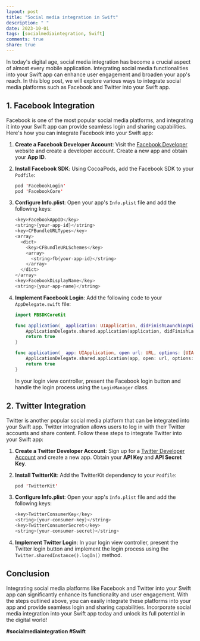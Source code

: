 ```yaml
---
layout: post
title: "Social media integration in Swift"
description: " "
date: 2023-10-01
tags: [socialmediaintegration, Swift]
comments: true
share: true
---
```


In today's digital age, social media integration has become a crucial aspect of almost every mobile application. Integrating social media functionalities into your Swift app can enhance user engagement and broaden your app's reach. In this blog post, we will explore various ways to integrate social media platforms such as Facebook and Twitter into your Swift app.

## 1. Facebook Integration

Facebook is one of the most popular social media platforms, and integrating it into your Swift app can provide seamless login and sharing capabilities. Here's how you can integrate Facebook into your Swift app:

1. **Create a Facebook Developer Account**: Visit the [Facebook Developer](https://developers.facebook.com/) website and create a developer account. Create a new app and obtain your **App ID**.

2. **Install Facebook SDK**: Using CocoaPods, add the Facebook SDK to your `Podfile`:

   ```swift
   pod 'FacebookLogin'
   pod 'FacebookCore'
   ```

3. **Configure Info.plist**: Open your app's `Info.plist` file and add the following keys:

   ```swift
   <key>FacebookAppID</key>
   <string>{your-app-id}</string>
   <key>CFBundleURLTypes</key>
   <array>
     <dict>
       <key>CFBundleURLSchemes</key>
       <array>
         <string>fb{your-app-id}</string>
       </array>
     </dict>
   </array>
   <key>FacebookDisplayName</key>
   <string>{your-app-name}</string>
   ```

4. **Implement Facebook Login**: Add the following code to your `AppDelegate.swift` file:

   ```swift
   import FBSDKCoreKit

   func application(_ application: UIApplication, didFinishLaunchingWithOptions launchOptions: [UIApplication.LaunchOptionsKey: Any]?) -> Bool {
       ApplicationDelegate.shared.application(application, didFinishLaunchingWithOptions: launchOptions)
       return true
   }

   func application(_ app: UIApplication, open url: URL, options: [UIApplication.OpenURLOptionsKey : Any] = [:]) -> Bool {
       ApplicationDelegate.shared.application(app, open: url, options: options)
       return true
   }
   ```

   In your login view controller, present the Facebook login button and handle the login process using the `LoginManager` class.

## 2. Twitter Integration

Twitter is another popular social media platform that can be integrated into your Swift app. Twitter integration allows users to log in with their Twitter accounts and share content. Follow these steps to integrate Twitter into your Swift app:

1. **Create a Twitter Developer Account**: Sign up for a [Twitter Developer Account](https://developer.twitter.com/) and create a new app. Obtain your **API Key** and **API Secret Key**.

2. **Install TwitterKit**: Add the TwitterKit dependency to your `Podfile`:

   ```swift
   pod 'TwitterKit'
   ```

3. **Configure Info.plist**: Open your app's `Info.plist` file and add the following keys:

   ```swift
   <key>TwitterConsumerKey</key>
   <string>{your-consumer-key}</string>
   <key>TwitterConsumerSecret</key>
   <string>{your-consumer-secret}</string>
   ```

4. **Implement Twitter Login**: In your login view controller, present the Twitter login button and implement the login process using the `Twitter.sharedInstance().logIn()` method.

## Conclusion

Integrating social media platforms like Facebook and Twitter into your Swift app can significantly enhance its functionality and user engagement. With the steps outlined above, you can easily integrate these platforms into your app and provide seamless login and sharing capabilities. Incorporate social media integration into your Swift app today and unlock its full potential in the digital world!

**#socialmediaintegration #Swift**